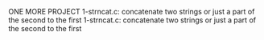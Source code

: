 ONE MORE PROJECT
1-strncat.c: concatenate two strings or just a part of the second to the first
1-strncat.c: concatenate two strings or just a part of the second to the first

